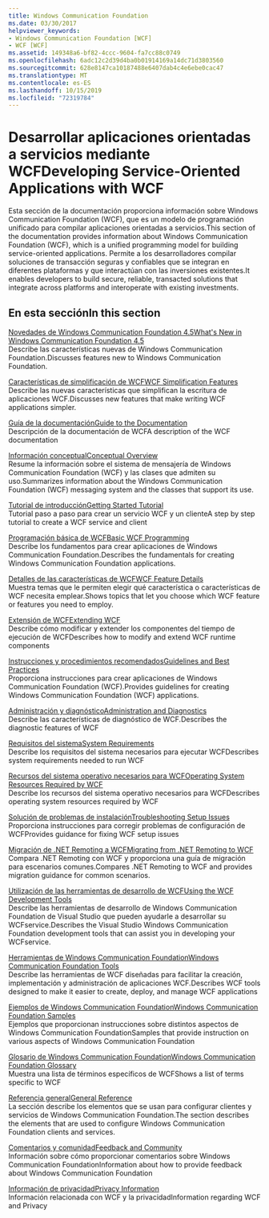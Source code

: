 ```yaml
---
title: Windows Communication Foundation
ms.date: 03/30/2017
helpviewer_keywords:
- Windows Communication Foundation [WCF]
- WCF [WCF]
ms.assetid: 149348a6-bf82-4ccc-9604-fa7cc88c0749
ms.openlocfilehash: 6adc12c2d39d4ba0b01914169a14dc71d3803560
ms.sourcegitcommit: 628e8147ca10187488e6407dab4c4e6ebe0cac47
ms.translationtype: MT
ms.contentlocale: es-ES
ms.lasthandoff: 10/15/2019
ms.locfileid: "72319784"
---
```

# <a name="developing-service-oriented-applications-with-wcf"></a><span data-ttu-id="a1e55-102">Desarrollar aplicaciones orientadas a servicios mediante WCF</span><span class="sxs-lookup"><span data-stu-id="a1e55-102">Developing Service-Oriented Applications with WCF</span></span>
<span data-ttu-id="a1e55-103">Esta sección de la documentación proporciona información sobre Windows Communication Foundation (WCF), que es un modelo de programación unificado para compilar aplicaciones orientadas a servicios.</span><span class="sxs-lookup"><span data-stu-id="a1e55-103">This section of the documentation provides information about Windows Communication Foundation (WCF), which is a unified programming model for building service-oriented applications.</span></span> <span data-ttu-id="a1e55-104">Permite a los desarrolladores compilar soluciones de transacción seguras y confiables que se integran en diferentes plataformas y que interactúan con las inversiones existentes.</span><span class="sxs-lookup"><span data-stu-id="a1e55-104">It enables developers to build secure, reliable, transacted solutions that integrate across platforms and interoperate with existing investments.</span></span>
 
## <a name="in-this-section"></a><span data-ttu-id="a1e55-105">En esta sección</span><span class="sxs-lookup"><span data-stu-id="a1e55-105">In this section</span></span>  
 [<span data-ttu-id="a1e55-106">Novedades de Windows Communication Foundation 4.5</span><span class="sxs-lookup"><span data-stu-id="a1e55-106">What's New in Windows Communication Foundation 4.5</span></span>](whats-new.md)  
 <span data-ttu-id="a1e55-107">Describe las características nuevas de Windows Communication Foundation.</span><span class="sxs-lookup"><span data-stu-id="a1e55-107">Discusses features new to Windows Communication Foundation.</span></span>  
  
 [<span data-ttu-id="a1e55-108">Características de simplificación de WCF</span><span class="sxs-lookup"><span data-stu-id="a1e55-108">WCF Simplification Features</span></span>](wcf-simplification-features.md)  
 <span data-ttu-id="a1e55-109">Describe las nuevas características que simplifican la escritura de aplicaciones WCF.</span><span class="sxs-lookup"><span data-stu-id="a1e55-109">Discusses new features that make writing WCF applications simpler.</span></span>  
  
 [<span data-ttu-id="a1e55-110">Guía de la documentación</span><span class="sxs-lookup"><span data-stu-id="a1e55-110">Guide to the Documentation</span></span>](guide-to-the-documentation.md)  
 <span data-ttu-id="a1e55-111">Descripción de la documentación de WCF</span><span class="sxs-lookup"><span data-stu-id="a1e55-111">A description of the WCF documentation</span></span>  
  
 [<span data-ttu-id="a1e55-112">Información conceptual</span><span class="sxs-lookup"><span data-stu-id="a1e55-112">Conceptual Overview</span></span>](conceptual-overview.md)  
 <span data-ttu-id="a1e55-113">Resume la información sobre el sistema de mensajería de Windows Communication Foundation (WCF) y las clases que admiten su uso.</span><span class="sxs-lookup"><span data-stu-id="a1e55-113">Summarizes information about the Windows Communication Foundation (WCF) messaging system and the classes that support its use.</span></span>  
  
 [<span data-ttu-id="a1e55-114">Tutorial de introducción</span><span class="sxs-lookup"><span data-stu-id="a1e55-114">Getting Started Tutorial</span></span>](getting-started-tutorial.md)  
 <span data-ttu-id="a1e55-115">Tutorial paso a paso para crear un servicio WCF y un cliente</span><span class="sxs-lookup"><span data-stu-id="a1e55-115">A step by step tutorial to create a WCF service and client</span></span>  
  
 [<span data-ttu-id="a1e55-116">Programación básica de WCF</span><span class="sxs-lookup"><span data-stu-id="a1e55-116">Basic WCF Programming</span></span>](basic-wcf-programming.md)  
 <span data-ttu-id="a1e55-117">Describe los fundamentos para crear aplicaciones de Windows Communication Foundation.</span><span class="sxs-lookup"><span data-stu-id="a1e55-117">Describes the fundamentals for creating Windows Communication Foundation applications.</span></span>  
  
 [<span data-ttu-id="a1e55-118">Detalles de las características de WCF</span><span class="sxs-lookup"><span data-stu-id="a1e55-118">WCF Feature Details</span></span>](./feature-details/index.md)  
 <span data-ttu-id="a1e55-119">Muestra temas que le permiten elegir qué característica o características de WCF necesita emplear.</span><span class="sxs-lookup"><span data-stu-id="a1e55-119">Shows topics that let you choose which WCF feature or features you need to employ.</span></span>  
  
 [<span data-ttu-id="a1e55-120">Extensión de WCF</span><span class="sxs-lookup"><span data-stu-id="a1e55-120">Extending WCF</span></span>](./extending/index.md)  
 <span data-ttu-id="a1e55-121">Describe cómo modificar y extender los componentes del tiempo de ejecución de WCF</span><span class="sxs-lookup"><span data-stu-id="a1e55-121">Describes how to modify and extend WCF runtime components</span></span>  
  
 [<span data-ttu-id="a1e55-122">Instrucciones y procedimientos recomendados</span><span class="sxs-lookup"><span data-stu-id="a1e55-122">Guidelines and Best Practices</span></span>](guidelines-and-best-practices.md)  
 <span data-ttu-id="a1e55-123">Proporciona instrucciones para crear aplicaciones de Windows Communication Foundation (WCF).</span><span class="sxs-lookup"><span data-stu-id="a1e55-123">Provides guidelines for creating Windows Communication Foundation (WCF) applications.</span></span>  
  
 [<span data-ttu-id="a1e55-124">Administración y diagnóstico</span><span class="sxs-lookup"><span data-stu-id="a1e55-124">Administration and Diagnostics</span></span>](./diagnostics/index.md)  
 <span data-ttu-id="a1e55-125">Describe las características de diagnóstico de WCF.</span><span class="sxs-lookup"><span data-stu-id="a1e55-125">Describes the diagnostic features of WCF</span></span>  
  
 [<span data-ttu-id="a1e55-126">Requisitos del sistema</span><span class="sxs-lookup"><span data-stu-id="a1e55-126">System Requirements</span></span>](wcf-system-requirements.md)  
 <span data-ttu-id="a1e55-127">Describe los requisitos del sistema necesarios para ejecutar WCF</span><span class="sxs-lookup"><span data-stu-id="a1e55-127">Describes system requirements needed to run WCF</span></span>  
  
 [<span data-ttu-id="a1e55-128">Recursos del sistema operativo necesarios para WCF</span><span class="sxs-lookup"><span data-stu-id="a1e55-128">Operating System Resources Required by WCF</span></span>](operating-system-resources-required-by-wcf.md)  
 <span data-ttu-id="a1e55-129">Describe los recursos del sistema operativo necesarios para WCF</span><span class="sxs-lookup"><span data-stu-id="a1e55-129">Describes operating system resources required by WCF</span></span>  
  
 [<span data-ttu-id="a1e55-130">Solución de problemas de instalación</span><span class="sxs-lookup"><span data-stu-id="a1e55-130">Troubleshooting Setup Issues</span></span>](troubleshooting-setup-issues.md)  
 <span data-ttu-id="a1e55-131">Proporciona instrucciones para corregir problemas de configuración de WCF</span><span class="sxs-lookup"><span data-stu-id="a1e55-131">Provides guidance for fixing WCF setup issues</span></span>  
  
 [<span data-ttu-id="a1e55-132">Migración de .NET Remoting a WCF</span><span class="sxs-lookup"><span data-stu-id="a1e55-132">Migrating from .NET Remoting to WCF</span></span>](migrating-from-net-remoting-to-wcf.md)  
 <span data-ttu-id="a1e55-133">Compara .NET Remoting con WCF y proporciona una guía de migración para escenarios comunes.</span><span class="sxs-lookup"><span data-stu-id="a1e55-133">Compares .NET Remoting to WCF and provides migration guidance for common scenarios.</span></span>  
  
 [<span data-ttu-id="a1e55-134">Utilización de las herramientas de desarrollo de WCF</span><span class="sxs-lookup"><span data-stu-id="a1e55-134">Using the WCF Development Tools</span></span>](using-the-wcf-development-tools.md)  
 <span data-ttu-id="a1e55-135">Describe las herramientas de desarrollo de Windows Communication Foundation de Visual Studio que pueden ayudarle a desarrollar su WCFservice.</span><span class="sxs-lookup"><span data-stu-id="a1e55-135">Describes the Visual Studio Windows Communication Foundation development tools that can assist you in developing your WCFservice.</span></span>  
  
 [<span data-ttu-id="a1e55-136">Herramientas de Windows Communication Foundation</span><span class="sxs-lookup"><span data-stu-id="a1e55-136">Windows Communication Foundation Tools</span></span>](tools.md)  
 <span data-ttu-id="a1e55-137">Describe las herramientas de WCF diseñadas para facilitar la creación, implementación y administración de aplicaciones WCF.</span><span class="sxs-lookup"><span data-stu-id="a1e55-137">Describes WCF tools designed to make it easier to create, deploy, and manage WCF applications</span></span>  
  
 [<span data-ttu-id="a1e55-138">Ejemplos de Windows Communication Foundation</span><span class="sxs-lookup"><span data-stu-id="a1e55-138">Windows Communication Foundation Samples</span></span>](./samples/index.md)  
 <span data-ttu-id="a1e55-139">Ejemplos que proporcionan instrucciones sobre distintos aspectos de Windows Communication Foundation</span><span class="sxs-lookup"><span data-stu-id="a1e55-139">Samples that provide instruction on various aspects of Windows Communication Foundation</span></span>  
  
 [<span data-ttu-id="a1e55-140">Glosario de Windows Communication Foundation</span><span class="sxs-lookup"><span data-stu-id="a1e55-140">Windows Communication Foundation Glossary</span></span>](glossary.md)  
 <span data-ttu-id="a1e55-141">Muestra una lista de términos específicos de WCF</span><span class="sxs-lookup"><span data-stu-id="a1e55-141">Shows a list of terms specific to WCF</span></span>  
  
 [<span data-ttu-id="a1e55-142">Referencia general</span><span class="sxs-lookup"><span data-stu-id="a1e55-142">General Reference</span></span>](general-reference.md)  
 <span data-ttu-id="a1e55-143">La sección describe los elementos que se usan para configurar clientes y servicios de Windows Communication Foundation.</span><span class="sxs-lookup"><span data-stu-id="a1e55-143">The section describes the elements that are used to configure Windows Communication Foundation clients and services.</span></span>  
  
 [<span data-ttu-id="a1e55-144">Comentarios y comunidad</span><span class="sxs-lookup"><span data-stu-id="a1e55-144">Feedback and Community</span></span>](feedback-and-community.md)  
 <span data-ttu-id="a1e55-145">Información sobre cómo proporcionar comentarios sobre Windows Communication Foundation</span><span class="sxs-lookup"><span data-stu-id="a1e55-145">Information about how to provide feedback about Windows Communication Foundation</span></span>  
  
 [<span data-ttu-id="a1e55-146">Información de privacidad</span><span class="sxs-lookup"><span data-stu-id="a1e55-146">Privacy Information</span></span>](privacy-information.md)  
 <span data-ttu-id="a1e55-147">Información relacionada con WCF y la privacidad</span><span class="sxs-lookup"><span data-stu-id="a1e55-147">Information regarding WCF and Privacy</span></span>  
